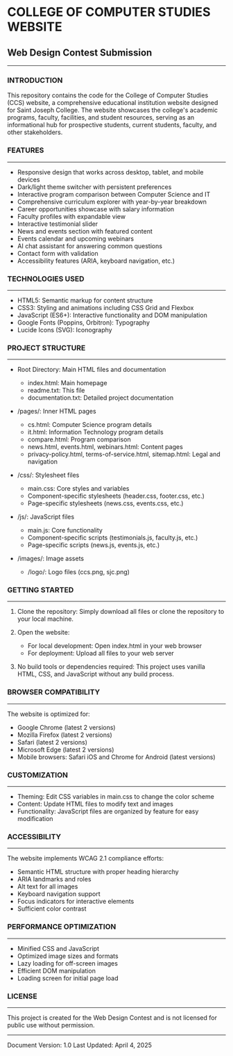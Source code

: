 # COLLEGE OF COMPUTER STUDIES WEBSITE
## Web Design Contest Submission
-----------------------------------------

### INTRODUCTION
This repository contains the code for the College of Computer Studies (CCS) website, a comprehensive educational institution website designed for Saint Joseph College. The website showcases the college's academic programs, faculty, facilities, and student resources, serving as an informational hub for prospective students, current students, faculty, and other stakeholders.

### FEATURES
-----------------------------------------
- Responsive design that works across desktop, tablet, and mobile devices
- Dark/light theme switcher with persistent preferences
- Interactive program comparison between Computer Science and IT
- Comprehensive curriculum explorer with year-by-year breakdown
- Career opportunities showcase with salary information
- Faculty profiles with expandable view
- Interactive testimonial slider
- News and events section with featured content
- Events calendar and upcoming webinars
- AI chat assistant for answering common questions
- Contact form with validation
- Accessibility features (ARIA, keyboard navigation, etc.)

### TECHNOLOGIES USED
-----------------------------------------
- HTML5: Semantic markup for content structure
- CSS3: Styling and animations including CSS Grid and Flexbox
- JavaScript (ES6+): Interactive functionality and DOM manipulation
- Google Fonts (Poppins, Orbitron): Typography
- Lucide Icons (SVG): Iconography

### PROJECT STRUCTURE
-----------------------------------------
- Root Directory: Main HTML files and documentation
  - index.html: Main homepage
  - readme.txt: This file
  - documentation.txt: Detailed project documentation

- /pages/: Inner HTML pages
  - cs.html: Computer Science program details
  - it.html: Information Technology program details
  - compare.html: Program comparison
  - news.html, events.html, webinars.html: Content pages
  - privacy-policy.html, terms-of-service.html, sitemap.html: Legal and navigation

- /css/: Stylesheet files
  - main.css: Core styles and variables
  - Component-specific stylesheets (header.css, footer.css, etc.)
  - Page-specific stylesheets (news.css, events.css, etc.)

- /js/: JavaScript files
  - main.js: Core functionality
  - Component-specific scripts (testimonials.js, faculty.js, etc.)
  - Page-specific scripts (news.js, events.js, etc.)

- /images/: Image assets
  - /logo/: Logo files (ccs.png, sjc.png)

### GETTING STARTED
-----------------------------------------
1. Clone the repository:
   Simply download all files or clone the repository to your local machine.

2. Open the website:
   - For local development: Open index.html in your web browser
   - For deployment: Upload all files to your web server

3. No build tools or dependencies required:
   This project uses vanilla HTML, CSS, and JavaScript without any build process.

### BROWSER COMPATIBILITY
-----------------------------------------
The website is optimized for:
- Google Chrome (latest 2 versions)
- Mozilla Firefox (latest 2 versions)
- Safari (latest 2 versions)
- Microsoft Edge (latest 2 versions)
- Mobile browsers: Safari iOS and Chrome for Android (latest versions)

### CUSTOMIZATION
-----------------------------------------
- Theming: Edit CSS variables in main.css to change the color scheme
- Content: Update HTML files to modify text and images
- Functionality: JavaScript files are organized by feature for easy modification

### ACCESSIBILITY
-----------------------------------------
The website implements WCAG 2.1 compliance efforts:
- Semantic HTML structure with proper heading hierarchy
- ARIA landmarks and roles
- Alt text for all images
- Keyboard navigation support
- Focus indicators for interactive elements
- Sufficient color contrast

### PERFORMANCE OPTIMIZATION
-----------------------------------------
- Minified CSS and JavaScript
- Optimized image sizes and formats
- Lazy loading for off-screen images
- Efficient DOM manipulation
- Loading screen for initial page load

### LICENSE
-----------------------------------------
This project is created for the Web Design Contest and is not licensed for public use without permission.

-----------------------------------------
Document Version: 1.0
Last Updated: April 4, 2025
